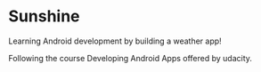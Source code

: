 # Sunshine
Learning Android development by building a weather app! 

Following the course Developing Android Apps offered by udacity. 
